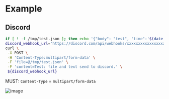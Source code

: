 # Example

## Discord

```sh
if [ ! -f /tmp/test.json ]; then echo '{"body": "test", "time":'$(date +%s)'}' > /tmp/test.json; fi
discord_webhook_url='https://discord.com/api/webhooks/xxxxxxxxxxxxxxxxxxxxxx/xxxxxxxxxxxxxxxxxxxxxxxxxxxxxxxxxxxxxxxx'
curl \
 -X POST \
 -H 'Content-Type:multipart/form-data' \
 -F 'file=@/tmp/test.json' \
 -F 'content=Test: file and text send to discord.' \
 ${discord_webhook_url}
```

MUST: `Content-Type` = `multipart/form-data`

![image](https://github.com/user-attachments/assets/fb9e3e7b-2cd5-480b-bfc7-c549070995e9)
